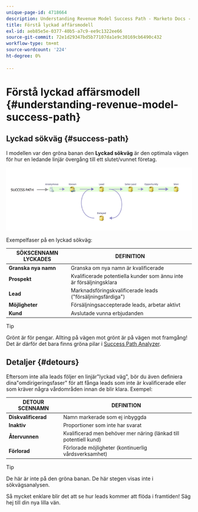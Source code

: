 ```yaml
---
unique-page-id: 4718664
description: Understanding Revenue Model Success Path - Marketo Docs - produktdokumentation
title: Förstå lyckad affärsmodell
exl-id: aeb85e5e-0377-40b5-a7c9-ee9c1322ee66
source-git-commit: 72e1d29347bd5b77107da1e9c30169cb6490c432
workflow-type: tm+mt
source-wordcount: '224'
ht-degree: 0%

---
```


# Förstå lyckad affärsmodell {#understanding-revenue-model-success-path}

## Lyckad sökväg {#success-path}

I modellen var den gröna banan den **Lyckad sökväg** är den optimala vägen för hur en ledande linjär övergång till ett slutet/vunnet företag.

![--](assets/image2015-6-12-17-3a12-3a18.png)

Exempelfaser på en lyckad sökväg:

| **SÖKSCENNAMN LYCKADES** | **DEFINITION** |
|---|---|
| **Granska nya namn** | Granska om nya namn är kvalificerade |
| **Prospekt** | Kvalificerade potentiella kunder som ännu inte är försäljningsklara |
| **Lead** | Marknadsföringskvalificerade leads (&quot;försäljningsfärdiga&quot;) |
| **Möjligheter** | Försäljningsaccepterade leads, arbetar aktivt |
| **Kund** | Avslutade vunna erbjudanden |

>[!TIP]
>
>Grönt är för pengar. Allting på vägen mot grönt är på vägen mot framgång! Det är därför det bara finns gröna pilar i [Success Path Analyzer](using-the-success-path-analyzer.md).

## Detaljer {#detours}

Eftersom inte alla leads följer en linjär&quot;lyckad väg&quot;, bör du även definiera dina&quot;omdirigeringsfaser&quot; för att fånga leads som inte är kvalificerade eller som kräver några vårdområden innan de blir klara. Exempel:

| **DETOUR SCENNAMN** | **DEFINITION** |
|---|---|
| **Diskvalificerad** | Namn markerade som ej inbyggda |
| **Inaktiv** | Proportioner som inte har svarat |
| **Återvunnen** | Kvalificerad men behöver mer näring (länkad till potentiell kund) |
| **Förlorad** | Förlorade möjligheter (kontinuerlig vårdsverksamhet) |

>[!TIP]
>
>De här är inte på den gröna banan. De här stegen visas inte i sökvägsanalysen.

Så mycket enklare blir det att se hur leads kommer att flöda i framtiden! Säg hej till din nya lilla vän.
